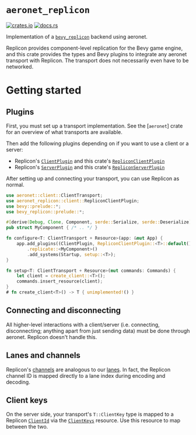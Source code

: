 # `aeronet_replicon`

[![crates.io](https://img.shields.io/crates/v/aeronet_replicon.svg)](https://crates.io/crates/aeronet_replicon)
[![docs.rs](https://img.shields.io/docsrs/aeronet_replicon)](https://docs.rs/aeronet_replicon)

Implementation of a [`bevy_replicon`](https://github.com/projectharmonia/bevy_replicon) backend
using aeronet.

Replicon provides component-level replication for the Bevy game engine, and this crate provides the
types and Bevy plugins to integrate any aeronet transport with Replicon. The transport does not
necessarily even have to be networked.

# Getting started

## Plugins

First, you must set up a transport implementation. See the [`aeronet`] crate for an overview of what
transports are available.

Then add the following plugins depending on if you want to use a client or a server:
- Replicon's [`ClientPlugin`] and this crate's [`RepliconClientPlugin`]
- Replicon's [`ServerPlugin`] and this crate's [`RepliconServerPlugin`]

After setting up and connecting your transport, you can use Replicon as normal.

```rust
use aeronet::client::ClientTransport;
use aeronet_replicon::client::RepliconClientPlugin;
use bevy::prelude::*;
use bevy_replicon::prelude::*;

#[derive(Debug, Clone, Component, serde::Serialize, serde::Deserialize)]
pub struct MyComponent { /* .. */ }

fn configure<T: ClientTransport + Resource>(app: &mut App) {
    app.add_plugins((ClientPlugin, RepliconClientPlugin::<T>::default()))
        .replicate::<MyComponent>()
        .add_systems(Startup, setup::<T>);
}

fn setup<T: ClientTransport + Resource>(mut commands: Commands) {
    let client = create_client::<T>();
    commands.insert_resource(client);
}
# fn create_client<T>() -> T { unimplemented!() }
```

## Connecting and disconnecting

All higher-level interactions with a client/server (i.e. connecting, disconnecting; anything apart
from just sending data) must be done through aeronet. Replicon doesn't handle this.

## Lanes and channels

Replicon's [channels] are analogous to our [lanes]. In fact, the Replicon channel ID is mapped
directly to a lane index during encoding and decoding.

## Client keys

On the server side, your transport's `T::ClientKey` type is mapped to a Replicon [`ClientId`] via
the [`ClientKeys`] resource. Use this resource to map between the two.

[`RepliconClientPlugin`]: client::RepliconClientPlugin
[`ClientPlugin`]: bevy_replicon::client::ClientPlugin
[`RepliconServerPlugin`]: server::RepliconServerPlugin
[`ServerPlugin`]: bevy_replicon::server::ServerPlugin
[channels]: bevy_replicon::core::channels
[lanes]: aeronet::lane
[`ClientId`]: bevy_replicon::core::ClientId
[`ClientKeys`]: server::ClientKeys
